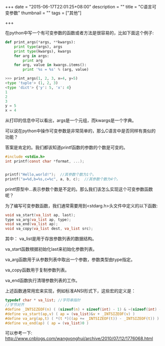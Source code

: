 +++
date = "2015-06-17T22:01:25+08:00"
description = ""
title = "C语言可变参数"
thumbnail = ""
tags = ["其他"]

+++

在python中写一个有可变参数的函数或者方法是很容易的，比如下面这个例子:

```python
def print_args(*args, **kwargs):
	print type(args), args
	print type(kwargs), kwargs
	for arg in args:
		print arg
	for arg, value in kwargs.items():
		print '%s = %s' % (arg, value)

>>> print_args(1, 2, 3, x=4, y=5)
<type 'tuple'> (1, 2, 3)
<type 'dict'> {'y': 5, 'x': 4}
1
2
3
y = 5
x = 4

```
<!--more-->

从打印的信息中可以看出，args是一个元组，而kwargs是一个字典。

可以说在python中操作可变参数是非常简单的，那么C语言中是否同样有类似的功能？

答案是肯定的。我们都该知道printf函数的参数的个数是可变的。

```c
#include <stdio.h>
int printf(const char *format, ...);


printf("Hello,world!");  //其参数个数为1个。
printf("a=%d,b=%s,c=%c", a, b, c);  //其参数个数为4个。
```

printf原型中...表示参数个数是不定的。那么我们该怎么实现这个可变参数函数呢？

为了编写可变参数函数，我们通常需要用到<stdarg.h>头文件中定义的以下函数:

```c
void va_start(va_list ap, last);
type va_arg(va_list ap, type);
void va_end(va_list ap);
void va_copy(va_list dest, va_list src);
```

其中：
va_list是用于存放参数列表的数据结构。

va_start函数根据初始化last来初始化参数列表。

va_arg函数用于从参数列表中取出一个参数，参数类型由type指定。

va_copy函数用于复制参数列表。

va_end函数执行清理参数列表的工作。

上述函数通常用宏来实现，例如标准ANSI形式下，这些宏的定义是：

```c
typedef char * va_list; //字符串指针
//字节对齐
#define _INTSIZEOF(n) ( (sizeof(n) + sizeof(int) - 1) & ~(sizeof(int) - 1) )
#define va_start(ap,v) ( ap = (va_list)&v + _INTSIZEOF(v) )
#define va_arg(ap,t) ( *(t *)((ap += _INTSIZEOF(t)) - _INTSIZEOF(t)) )
#define va_end(ap) ( ap = (va_list)0 )
```
可以参考一下:
http://www.cnblogs.com/wangyonghui/archive/2010/07/12/1776068.html